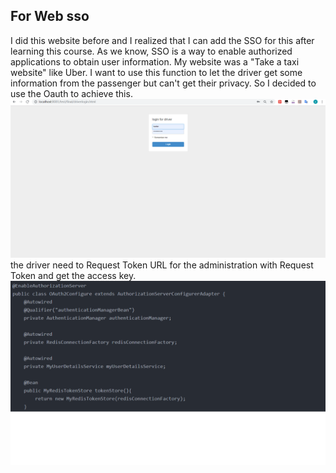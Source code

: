 ## For Web sso
I did this website before and I realized that I can add the SSO for this after learning this course.
As we know, SSO is a way to enable authorized applications to obtain user information. My website was a "Take a taxi website" like Uber. I want to use this function to let the driver 
get some information from the passenger but can't get their privacy. So I decided to use the Oauth to achieve this.
![the login screenshot](https://github.com/zl6ct/ZL6CT/blob/master/screen%20for%20login-1.png)
the driver need to Request Token URL for the administration with Request Token and get the access key.
![oauth](https://github.com/zl6ct/ZL6CT/blob/master/oauth.png)
